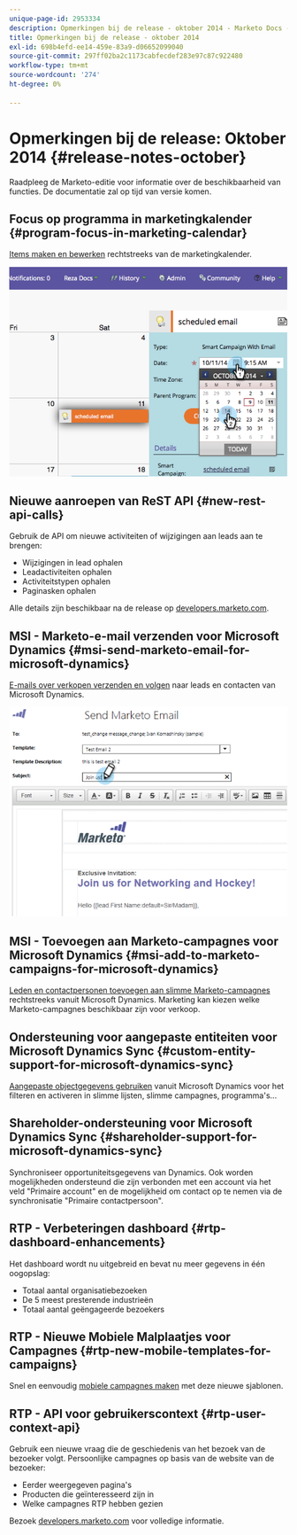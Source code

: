 ```yaml
---
unique-page-id: 2953334
description: Opmerkingen bij de release - oktober 2014 - Marketo Docs - Productdocumentatie
title: Opmerkingen bij de release - oktober 2014
exl-id: 698b4efd-ee14-459e-83a9-d06652099040
source-git-commit: 297ff02ba2c1173cabfecdef283e97c87c922480
workflow-type: tm+mt
source-wordcount: '274'
ht-degree: 0%

---
```


# Opmerkingen bij de release: Oktober 2014 {#release-notes-october}

Raadpleeg de Marketo-editie voor informatie over de beschikbaarheid van functies. De documentatie zal op tijd van versie komen.

## Focus op programma in marketingkalender {#program-focus-in-marketing-calendar}

[Items maken en bewerken](/help/marketo/product-docs/core-marketo-concepts/marketing-calendar/understanding-the-calendar/understand-enable-program-focus.md) rechtstreeks van de marketingkalender.

![](assets/image2014-10-20-11-3a48-3a51.png)

## Nieuwe aanroepen van ReST API {#new-rest-api-calls}

Gebruik de API om nieuwe activiteiten of wijzigingen aan leads aan te brengen:

* Wijzigingen in lead ophalen
* Leadactiviteiten ophalen
* Activiteitstypen ophalen
* Paginasken ophalen

Alle details zijn beschikbaar na de release op [developers.marketo.com](https://developers.marketo.com/documentation/rest/).

## MSI - Marketo-e-mail verzenden voor Microsoft Dynamics {#msi-send-marketo-email-for-microsoft-dynamics}

[E-mails over verkopen verzenden en volgen](/help/marketo/product-docs/marketo-sales-insight/msi-for-microsoft-dynamics/setting-up-and-using/send-a-marketo-sales-email-from-microsoft-dynamics.md) naar leads en contacten van Microsoft Dynamics.

![](assets/image2014-10-20-11-3a49-3a25.png)

## MSI - Toevoegen aan Marketo-campagnes voor Microsoft Dynamics {#msi-add-to-marketo-campaigns-for-microsoft-dynamics}

[Leden en contactpersonen toevoegen aan slimme Marketo-campagnes](/help/marketo/product-docs/marketo-sales-insight/msi-for-microsoft-dynamics/setting-up-and-using/add-a-lead-contact-to-a-marketo-campaign-from-microsoft-dynamics.md) rechtstreeks vanuit Microsoft Dynamics. Marketing kan kiezen welke Marketo-campagnes beschikbaar zijn voor verkoop.

## Ondersteuning voor aangepaste entiteiten voor Microsoft Dynamics Sync {#custom-entity-support-for-microsoft-dynamics-sync}

[Aangepaste objectgegevens gebruiken](/help/marketo/product-docs/crm-sync/microsoft-dynamics-sync/microsoft-dynamics-sync-details/enable-sync-for-a-custom-entity.md) vanuit Microsoft Dynamics voor het filteren en activeren in slimme lijsten, slimme campagnes, programma&#39;s...

## Shareholder-ondersteuning voor Microsoft Dynamics Sync {#shareholder-support-for-microsoft-dynamics-sync}

Synchroniseer opportuniteitsgegevens van Dynamics. Ook worden mogelijkheden ondersteund die zijn verbonden met een account via het veld &quot;Primaire account&quot; en de mogelijkheid om contact op te nemen via de synchronisatie &quot;Primaire contactpersoon&quot;.

## RTP - Verbeteringen dashboard {#rtp-dashboard-enhancements}

Het dashboard wordt nu uitgebreid en bevat nu meer gegevens in één oogopslag:

* Totaal aantal organisatiebezoeken
* De 5 meest presterende industrieën
* Totaal aantal geëngageerde bezoekers

## RTP - Nieuwe Mobiele Malplaatjes voor Campagnes {#rtp-new-mobile-templates-for-campaigns}

Snel en eenvoudig [mobiele campagnes maken](/help/marketo/product-docs/web-personalization/using-templates/using-templates-to-create-web-campaigns.md) met deze nieuwe sjablonen.

## RTP - API voor gebruikerscontext {#rtp-user-context-api}

Gebruik een nieuwe vraag die de geschiedenis van het bezoek van de bezoeker volgt. Persoonlijke campagnes op basis van de website van de bezoeker:

* Eerder weergegeven pagina&#39;s
* Producten die geïnteresseerd zijn in
* Welke campagnes RTP hebben gezien

Bezoek [developers.marketo.com](https://developers.marketo.com/documentation/websites/rtp-js-api/) voor volledige informatie.
